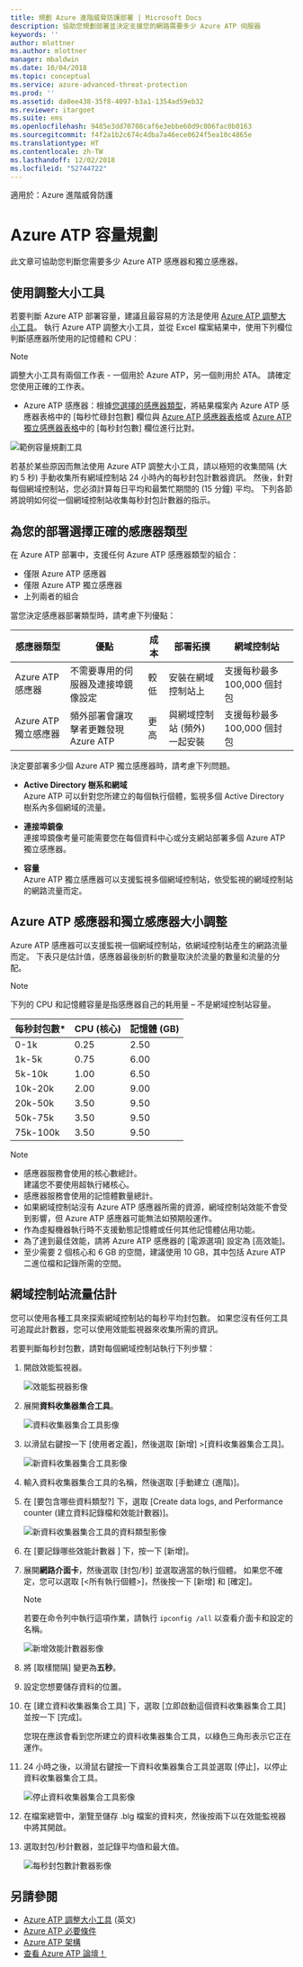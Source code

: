 ```yaml
---
title: 規劃 Azure 進階威脅防護部署 | Microsoft Docs
description: 協助您規劃部署並決定支援您的網路需要多少 Azure ATP 伺服器
keywords: ''
author: mlottner
ms.author: mlottner
manager: mbaldwin
ms.date: 10/04/2018
ms.topic: conceptual
ms.service: azure-advanced-threat-protection
ms.prod: ''
ms.assetid: da0ee438-35f8-4097-b3a1-1354ad59eb32
ms.reviewer: itargoet
ms.suite: ems
ms.openlocfilehash: 9485e3dd70708caf6e3ebbe60d9c006fac0b0163
ms.sourcegitcommit: f4f2a1b2c674c4dba7a46ece0624f5ea10c4865e
ms.translationtype: HT
ms.contentlocale: zh-TW
ms.lasthandoff: 12/02/2018
ms.locfileid: "52744722"
---
```

適用於：Azure 進階威脅防護



# <a name="azure-atp-capacity-planning"></a>Azure ATP 容量規劃
此文章可協助您判斷您需要多少 Azure ATP 感應器和獨立感應器。

## <a name="using-the-sizing-tool"></a>使用調整大小工具
若要判斷 Azure ATP 部署容量，建議且最容易的方法是使用 [Azure ATP 調整大小工具](http://aka.ms/aatpsizingtool)。 執行 Azure ATP 調整大小工具，並從 Excel 檔案結果中，使用下列欄位判斷感應器所使用的記憶體和 CPU︰

> [!NOTE] 
> 調整大小工具有兩個工作表 - 一個用於 Azure ATP，另一個則用於 ATA。 請確定您使用正確的工作表。

- Azure ATP 感應器：根據[您選擇的感應器類型](#choosing-the-right-sensor-type-for-your-deployment)，將結果檔案內 Azure ATP 感應器表格中的 [每秒忙碌封包數] 欄位與 [Azure ATP 感應器表格](#azure-atp-standalone-sensor-sizing)或 [Azure ATP 獨立感應器表格](#azure-atp-sensor-sizing)中的 [每秒封包數] 欄位進行比對。


![範例容量規劃工具](media/capacity-tool.png)


若基於某些原因而無法使用 Azure ATP 調整大小工具，請以極短的收集間隔 (大約 5 秒) 手動收集所有網域控制站 24 小時內的每秒封包計數器資訊。 然後，針對每個網域控制站，您必須計算每日平均和最繁忙期間的 (15 分鐘) 平均。
下列各節將說明如何從一個網域控制站收集每秒封包計數器的指示。

## 為您的部署選擇正確的感應器類型<a name="choosing-the-right-sensor-type-for-your-deployment"></a>
在 Azure ATP 部署中，支援任何 Azure ATP 感應器類型的組合：

- 僅限 Azure ATP 感應器
- 僅限 Azure ATP 獨立感應器
- 上列兩者的組合

當您決定感應器部署類型時，請考慮下列優點：

|感應器類型|優點|成本|部署拓撲|網域控制站|
|----|----|----|----|-----|
|Azure ATP 感應器|不需要專用的伺服器及連接埠鏡像設定|較低|安裝在網域控制站上|支援每秒最多 100,000 個封包|
|Azure ATP 獨立感應器|頻外部署會讓攻擊者更難發現 Azure ATP|更高|與網域控制站 (頻外) 一起安裝|支援每秒最多 100,000 個封包|


決定要部署多少個 Azure ATP 獨立感應器時，請考慮下列問題。

-   **Active Directory 樹系和網域**<br>
    Azure ATP 可以針對您所建立的每個執行個體，監視多個 Active Directory 樹系內多個網域的流量。 

-   **連接埠鏡像**<br>
    連接埠鏡像考量可能需要您在每個資料中心或分支網站部署多個 Azure ATP 獨立感應器。

-   **容量**<br>
    Azure ATP 獨立感應器可以支援監視多個網域控制站，依受監視的網域控制站的網路流量而定。 


## Azure ATP 感應器和獨立感應器大小調整 <a name="sizing"></a>

Azure ATP 感應器可以支援監視一個網域控制站，依網域控制站產生的網路流量而定。 下表只是估計值，感應器最後剖析的數量取決於流量的數量和流量的分配。 
> [!NOTE]
> 下列的 CPU 和記憶體容量是指感應器自己的耗用量 – 不是網域控制站容量。

|每秒封包數*|CPU (核心)|記憶體 (GB)|
|----|----|-----|
|0-1k|0.25|2.50|
|1k-5k|0.75|6.00|
|5k-10k|1.00|6.50|
|10k-20k|2.00|9.00|
|20k-50k|3.50|9.50|
|50k-75k |3.50|9.50|
|75k-100k|3.50 |9.50|

> [!NOTE]
> - 感應器服務會使用的核心數總計。<br>建議您不要使用超執行緒核心。
> - 感應器服務會使用的記憶體數量總計。
> -   如果網域控制站沒有 Azure ATP 感應器所需的資源，網域控制站效能不會受到影響，但 Azure ATP 感應器可能無法如預期般運作。
> -   作為虛擬機器執行時不支援動態記憶體或任何其他記憶體佔用功能。
> -   為了達到最佳效能，請將 Azure ATP 感應器的 [電源選項] 設定為 [高效能]。
> -   至少需要 2 個核心和 6 GB 的空間，建議使用 10 GB，其中包括 Azure ATP 二進位檔和記錄所需的空間。


## <a name="domain-controller-traffic-estimation"></a>網域控制站流量估計

您可以使用各種工具來探索網域控制站的每秒平均封包數。 如果您沒有任何工具可追蹤此計數器，您可以使用效能監視器來收集所需的資訊。

若要判斷每秒封包數，請對每個網域控制站執行下列步驟：

1.  開啟效能監視器。

    ![效能監視器影像](media/atp-traffic-estimation-1.png)

2.  展開**資料收集器集合工具**。

    ![資料收集器集合工具影像](media/atp-traffic-estimation-2.png)

3.  以滑鼠右鍵按一下 [使用者定義]，然後選取 [新增] &gt;[資料收集器集合工具]。

    ![新資料收集器集合工具影像](media/atp-traffic-estimation-3.png)

4.  輸入資料收集器集合工具的名稱，然後選取 [手動建立 (進階)]。

5.  在 [要包含哪些資料類型?] 下，選取 [Create data logs, and Performance counter (建立資料記錄檔和效能計數器)]。

    ![新資料收集器集合工具的資料類型影像](media/atp-traffic-estimation-5.png)

6.  在 [要記錄哪些效能計數器 ] 下，按一下 [新增]。

7.  展開**網路介面卡**，然後選取 [封包/秒] 並選取適當的執行個體。 如果您不確定，您可以選取 [&lt;所有執行個體&gt;]，然後按一下 [新增] 和 [確定]。

    > [!NOTE]
    > 若要在命令列中執行這項作業，請執行 `ipconfig /all` 以查看介面卡和設定的名稱。

    ![新增效能計數器影像](media/atp-traffic-estimation-7.png)

8.  將 [取樣間隔] 變更為**五秒**。

9. 設定您想要儲存資料的位置。

10. 在 [建立資料收集器集合工具] 下，選取 [立即啟動這個資料收集器集合工具] 並按一下 [完成]。

    您現在應該會看到您所建立的資料收集器集合工具，以綠色三角形表示它正在運作。

11. 24 小時之後，以滑鼠右鍵按一下資料收集器集合工具並選取 [停止]，以停止資料收集器集合工具。

    ![停止資料收集器集合工具影像](media/atp-traffic-estimation-12.png)

12. 在檔案總管中，瀏覽至儲存 .blg 檔案的資料夾，然後按兩下以在效能監視器中將其開啟。

13. 選取封包/秒計數器，並記錄平均值和最大值。

    ![每秒封包數計數器影像](media/atp-traffic-estimation-14.png)



## <a name="see-also"></a>另請參閱
- [Azure ATP 調整大小工具](http://aka.ms/aatpsizingtool) \(英文\)
- [Azure ATP 必要條件](atp-prerequisites.md)
- [Azure ATP 架構](atp-architecture.md)
- [查看 Azure ATP 論壇！](https://aka.ms/azureatpcommunity)
